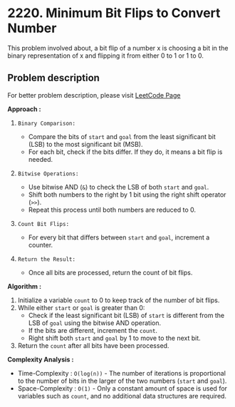 # 2220. Minimum Bit Flips to Convert Number

This problem involved about, a bit flip of a number x is choosing a bit in the binary representation of x and flipping it from either 0 to 1 or 1 to 0.

## Problem description

For better problem description, please visit [LeetCode Page](https://leetcode.com/problems/minimum-bit-flips-to-convert-number/description/)

**Approach :**<br/>

1. `Binary Comparison:`

    - Compare the bits of `start` and `goal` from the least significant bit (LSB) to the most significant bit (MSB).
    - For each bit, check if the bits differ. If they do, it means a bit flip is needed.

2. `Bitwise Operations:`

    - Use bitwise AND (`&`) to check the LSB of both `start` and `goal`.
    - Shift both numbers to the right by 1 bit using the right shift operator (`>>`).
    - Repeat this process until both numbers are reduced to 0.

3. `Count Bit Flips:`

    - For every bit that differs between `start` and `goal`, increment a counter.

4. `Return the Result:`
    - Once all bits are processed, return the count of bit flips.

**Algorithm :**<br/>

1. Initialize a variable `count` to 0 to keep track of the number of bit flips.
2. While either `start` or `goal` is greater than 0:
    - Check if the least significant bit (LSB) of `start` is different from the LSB of `goal` using the bitwise AND operation.
    - If the bits are different, increment the `count`.
    - Right shift both `start` and `goal` by 1 to move to the next bit.
3. Return the `count` after all bits have been processed.

**Complexity Analysis :**<br/>

-   Time-Complexity : `O(log(n))` - The number of iterations is proportional to the number of bits in the larger of the two numbers (`start` and `goal`).
-   Space-Complexity : `O(1)` - Only a constant amount of space is used for variables such as `count`, and no additional data structures are required.